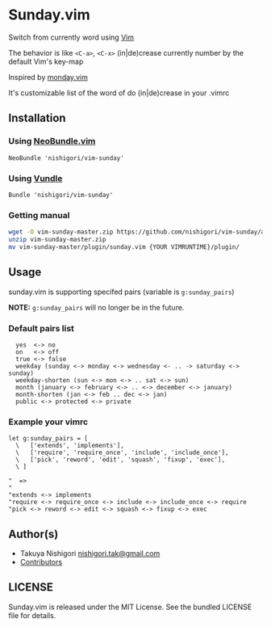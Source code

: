 Sunday.vim
==========

Switch from currently word using [Vim](http://vim.org/)

The behavior is like `<C-a>`, `<C-x>` (in|de)crease currently number by the default Vim's key-map

Inspired by [monday.vim](http://www.vim.org/scripts/script.php?script_id=1046)

It's customizable list of the word of do (in|de)crease in your .vimrc


Installation
------------

### Using [NeoBundle.vim](https://github.com/Shougo/neobundle.vim)

```viml
NeoBundle 'nishigori/vim-sunday'
```

### Using [Vundle](https://github.com/gmarik/vundle)

```viml
Bundle 'nishigori/vim-sunday'
```

### Getting manual

```sh
wget -O vim-sunday-master.zip https://github.com/nishigori/vim-sunday/archive/master.zip
unzip vim-sunday-master.zip
mv vim-sunday-master/plugin/sunday.vim {YOUR VIMRUNTIME}/plugin/
```


Usage
-----

sunday.vim is supporting specifed pairs (variable is `g:sunday_pairs`)

**NOTE:** `g:sunday_pairs` will no longer be in the future.

### Default pairs list

```
  yes  <-> no
  on   <-> off
  true <-> false
  weekday (sunday <-> monday <-> wednesday <- .. -> saturday <-> sunday)
  weekday-shorten (sun <-> mon <-> .. sat <-> sun)
  month (january <-> february <-> .. <-> december <-> january)
  month-shorten (jan <-> feb .. dec <-> jan)
  public <-> protected <-> private
```

### Example your vimrc

```viml
let g:sunday_pairs = [
  \   ['extends', 'implements'],
  \   ['require', 'require_once', 'include', 'include_once'],
  \   ['pick', 'reword', 'edit', 'squash', 'fixup', 'exec'],
  \ ]

"  =>
"
"extends <-> implements
"require <-> require_once <-> include <-> include_once <-> require
"pick <-> reword <-> edit <-> squash <-> fixup <-> exec
```


Author(s)
---------

* Takuya Nishigori <nishigori.tak@gmail.com>
* [Contributors](https://github.com/nishigori/vim-sunday/graphs/contributors)


LICENSE
-------

Sunday.vim is released under the MIT License. See the bundled LICENSE file for details.
